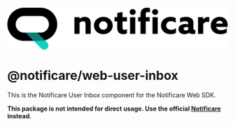 [<img src="https://raw.githubusercontent.com/notificare/notificare-sdk-web/main/.assets/logo.png"/>](https://notificare.com)

# @notificare/web-user-inbox

This is the Notificare User Inbox component for the Notificare Web SDK.

**This package is not intended for direct usage. Use the official [Notificare](https://www.npmjs.com/package/notificare) instead.**
